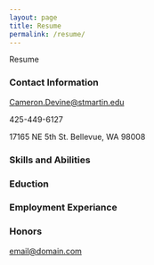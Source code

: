 ```yaml
---
layout: page
title: Resume
permalink: /resume/
---
```


Resume

### Contact Information

Cameron.Devine@stmartin.edu

425-449-6127

17165 NE 5th St.
Bellevue, WA 98008

### Skills and Abilities

### Eduction

### Employment Experiance

### Honors

[email@domain.com](mailto:email@domain.com)
